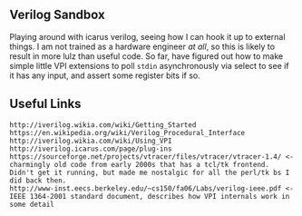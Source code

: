 Verilog Sandbox
---------------

Playing around with icarus verilog, seeing how I can hook it up to
external things. I am not trained as a hardware engineer *at all*, so
this is likely to result in more lulz than useful code. So far, have
figured out how to make simple little VPI extensions to poll `stdin`
asynchronously via select to see if it has any input, and assert some
register bits if so.

Useful Links
------------

```
http://iverilog.wikia.com/wiki/Getting_Started
https://en.wikipedia.org/wiki/Verilog_Procedural_Interface
http://iverilog.wikia.com/wiki/Using_VPI
http://iverilog.icarus.com/page/plug-ins
https://sourceforge.net/projects/vtracer/files/vtracer/vtracer-1.4/ <- charmingly old code from early 2000s that has a tcl/tk frontend. Didn't get it running, but made me nostalgic for all the perl/tk bs I did back then.
http://www-inst.eecs.berkeley.edu/~cs150/fa06/Labs/verilog-ieee.pdf <- IEEE 1364-2001 standard document, describes how VPI internals work in some detail
```
